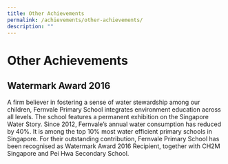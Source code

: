 ```yaml
---
title: Other Achievements
permalink: /achievements/other-achievements/
description: ""
---
```

# Other Achievements
## Watermark Award 2016



A firm believer in fostering a sense of water stewardship among our children, Fernvale Primary School integrates environment education across all levels. The school features a permanent exhibition on the Singapore Water Story. Since 2012, Fernvale’s annual water consumption has reduced by 40%. It is among the top 10% most water efficient primary schools in Singapore. For their outstanding contribution, Fernvale Primary School has been recognised as Watermark Award 2016 Recipient, together with CH2M Singapore and Pei Hwa Secondary School.